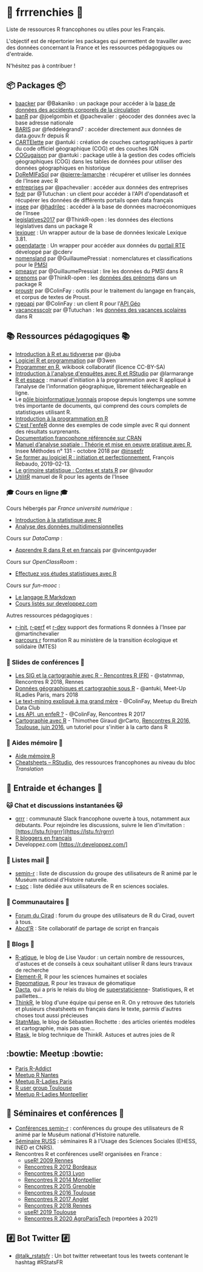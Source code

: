 # :rooster: frrrenchies :rooster:
Liste de ressources R francophones ou utiles pour les Français.

L'objectif est de répertorier les packages qui permettent de travailler avec des données concernant la France et les ressources pédagogiques ou d'entraide.

N'hésitez pas à contribuer !

## :package: Packages :package:

* [baacker](https://github.com/Bakaniko/baacker) par @Bakaniko : un package pour accéder à la [base de données des accidents corporels de la circulation](https://www.data.gouv.fr/datasets/53698f4ca3a729239d2036df)
* [banR](https://github.com/joelgombin/banR) par @joelgombin et @pachevalier : géocoder des données avec la base adresse nationale
* [BARIS](https://github.com/feddelegrand7/BARIS) par @feddelegrand7 : accéder directement aux données de data.gouv.fr depuis R
* [CARTElette](https://github.com/antuki/CARTElette) par @antuki : création de couches cartographiques à partir du code officiel géographique (COG) et des couches IGN
* [COGugaison](https://github.com/antuki/COGugaison) par @antuki : package utile à la gestion des codes officiels géographiques (COG) dans les tables de données pour utiliser des données géographiques en historique
* [DoReMIFaSol](https://github.com/pierre-lamarche/DoReMIFaSol) par [@pierre-lamarche](https://github.com/pierre-lamarche) : récupérer et utiliser les données de l'Insee avec R
* [entreprises](https://github.com/pachevalier/entreprises) par @pachevalier : accéder aux données des entreprises 
* [fodr](https://github.com/Tutuchan/fodr) par @Tutuchan : un client pour accéder à l'API d'opendatasoft et récupérer les données de différents portails open data français 
* [insee](https://hadrilec.github.io/insee/) par @[hadrilec](https://github.com/hadrilec) : accéder à la base de données macroéconomiques de l'Insee
* [legislatives2017](https://github.com/ThinkR-open/legislatives2017) par @ThinkR-open : les données des élections législatives dans un package R
* [lexiquer](https://github.com/ColinFay/lexiquer) : Un wrapper autour de la base de données lexicale Lexique 3.81.
* [opendatarte](https://cderv.github.io/opendatarte/) : Un wrapper pour accéder aux données du [portail RTE](https://data.rte-france.com/) développé par @cderv
* [nomensland](https://github.com/GuillaumePressiat/nomensland) par @GuillaumePressiat : nomenclatures et classifications pour le [PMSI](https://fr.wikipedia.org/wiki/Programme_de_m%C3%A9dicalisation_des_syst%C3%A8mes_d%27information)
* [pmeasyr](https://github.com/IM-APHP/pmeasyr) par  @GuillaumePressiat : lire les données du PMSI dans R
* [prenoms](https://github.com/ThinkR-open/prenoms) par @ThinkR-open : les [données des prénoms](https://www.data.gouv.fr/fr/datasets/fichier-des-prenoms-edition-2016/) dans un package R
* [proustr](https://github.com/ColinFay/proustr) par @ColinFay :  outils pour le traitement du langage en français, et corpus de textes de Proust.
* [rgeoapi](https://github.com/ColinFay/rgeoapi) par @ColinFay : un client R pour l'[API Géo](https://api.gouv.fr/api/api-geo.html)
* [vacancesscolr](https://github.com/Tutuchan/vacancesscolr) par @Tutuchan : les [données des vacances scolaires](https://www.data.gouv.fr/fr/datasets/vacances-scolaires-par-zones/) dans R

## :books: Ressources pédagogiques :books:

* [Introduction à R et au tidyverse](https://juba.github.io/tidyverse/) par @juba
* [Logiciel R et programmation](http://egallic.fr/Enseignement/R/m1_stat_eco_logiciel_R.pdf) par @3wen
* [Programmer en R](https://fr.wikibooks.org/wiki/Programmer_en_R), wikibook collaboratif (licence CC-BY-SA)
* [Introduction à l'analyse d'enquêtes avec R et RStudio](http://larmarange.github.io/analyse-R/) par @larmarange
* [R et espace](https://framabook.org/r-et-espace/) : manuel d’initiation à la programmation avec R appliqué à l’analyse de l’information géographique, librement téléchargeable en ligne.
* Le [pôle bioinformatique lyonnais](http://pbil.univ-lyon1.fr/R/) propose depuis longtemps une somme très importante de documents, qui comprend des cours complets de statistiques utilisant R.
* [Introduction à la programmation en R](https://cran.r-project.org/doc/contrib/Goulet_introduction_programmation_R.pdf)
* [C'est l'enfeR](https://bioinfo-fr.net/cest-lenfer) donne des exemples de code simple avec R qui donnent des résultats surprenants.
* [Documentation francophone référencée sur CRAN](https://cran.opencpu.org/other-docs.html#nenglish)
* [Manuel d’analyse spatiale : Théorie et mise en oeuvre pratique avec R](https://www.insee.fr/fr/information/3635442), Insee Méthodes n° 131 - octobre 2018 par [@inseefr](https://github.com/inseefr)
* [Se former au logiciel R : initiation et perfectionnement](https://myrbookfr.netlify.com/), François Rebaudo, 2019-02-13.
* [Le grimoire statistique : Contes et stats R](http://perso.ens-lyon.fr/lise.vaudor/grimoireStat/_book/intro.html) par @lvaudor
* [UtilitR](https://linogaliana.gitlab.io/documentationR/) manuel de R pour les agents de l'Insee

### :mortar_board: Cours en ligne :mortar_board: 

Cours hébergés par *France université numérique* :

* [Introduction à la statistique avec R](https://www.fun-mooc.fr/courses/course-v1:UPSUD+42001+session08/about)
* [Analyse des données multidimensionnelles](https://www.fun-mooc.fr/courses/agrocampusouest/40001S03/session03/about)

Cours sur *DataCamp* : 

* [Apprendre R dans R et en francais](https://thinkr.fr/apprendre-r-dans-r-et-en-francais/) par @vincentguyader

Cours sur *OpenClassRoom* : 

* [Effectuez vos études statistiques avec R](https://openclassrooms.com/courses/effectuez-vos-etudes-statistiques-avec-r)

Cours sur *fun-mooc* : 

* [Le langage R Markdown](https://www.fun-mooc.fr/c4x/UPSUD/42001S02/asset/RMarkdown.html)
* [Cours listés sur developpez.com](https://r.developpez.com/cours/)

Autres ressources pédagogiques : 

* [r-init](http://r.slmc.fr/), [r-perf](http://t.slmc.fr/perf) et [r-dev](https://github.com/martinchevalier/r_dev) support des formations R données à l'Insee par @martinchevalier
* [parcours r](https://mtes-mct.github.io/parcours-r/) formation R au ministère de la transition écologique et solidaire (MTES)

### :scroll: Slides de conférences :scroll:

* [Les SIG et la cartographie avec R - Rencontres R (FR)](https://github.com/statnmap/prez/blob/master/2018-07-06_RR2018_Statnmap.pdf) - @statnmap, Rencontres R 2018, Rennes
* [Données géographiques et cartographie sous R](https://antuki.github.io/slides/180306_RLadies_COGugaison_carto.html) - @antuki, Meet-Up RLadies Paris, mars 2018  
* [Le text-mining expliqué à ma grand mère](https://github.com/ColinFay/conf/blob/master/2017-11-breizh-data-club/fay_colin_tm_explique_grand_mere.pdf) - @ColinFay, Meetup du Breizh Data Club  
* [Les API, un enfeR ?](https://github.com/ColinFay/conf/blob/master/2017-06-Anglet/api_enfer_colin_fay_thinkr.pdf) - @ColinFay, Rencontres R 2017  
* [Cartographie avec R](http://wukan.ums-riate.fr/r2016/) - Thimothee Giraud @rCarto, [Rencontres R 2016, Toulouse, juin 2016](https://r2016-toulouse.sciencesconf.org/resource/page/id/12), un tutoriel pour s'initier à la carto dans R

### :bookmark: Aides mémoire :bookmark:
* [Aide mémoire R](http://www.duclert.org/)   
* [Cheatsheets – RStudio](https://www.rstudio.com/resources/cheatsheets/), des ressources francophones au niveau du bloc *Translation*  

## :speech_balloon: Entraide et échanges :speech_balloon:  

### :cat: Chat et discussions instantanées :cat:

* [grrr](https://r-grrr.slack.com) : communauté Slack francophone ouverte à tous, notamment aux débutants. Pour rejoindre les discussions, suivre le lien d'invitation : [https://lstu.fr/rgrrr](https://lstu.fr/rgrrr)
* [R bloggers en français](https://www.r-bloggers.com/lang/-/french)
* Developpez.com [https://r.developpez.com/]

### :email: Listes mail :email:

* [semin-r](https://listes.mnhn.fr/wws/subscribe/semin-r) : liste de discussion du groupe des utilisateurs de R animé par le Muséum national d’Histoire naturelle.
* [r-soc](https://groupes.renater.fr/sympa/subscribe/r-soc) : liste dédiée aux utilisateurs de R en sciences sociales.

### :busts_in_silhouette: Communautaires :busts_in_silhouette:

* [Forum du Cirad](http://forums.cirad.fr/logiciel-R/) : forum du groupe des utilisateurs de R du Cirad, ouvert à tous.
* [Abcd'R](https://abcdr.guyader.pro/) : Site collaboratif de partage de script en français  

### :newspaper: Blogs :newspaper:  

* [R-atique](http://perso.ens-lyon.fr/lise.vaudor), le blog de Lise Vaudor : un certain nombre de ressources, d'astuces et de conseils à ceux souhaitant utiliser R dans leurs travaux de recherche  
* [Element-R](https://elementr.hypotheses.org/), R pour les sciences humaines et sociales  
* [Rgeomatique](https://rgeomatic.hypotheses.org/), R pour les travaux de géomatique  
* [Dacta](http://www.dacta.fr/blog/), qui a pris le relais du blog de [superstaticienne](https://superstatisticienne.fr/)- Statistiques, R et paillettes…  
* [ThinkR](https://thinkr.fr/le-blog/), le blog d'une équipe qui pense en R. On y retrouve des tutoriels et plusieurs cheatsheets en français dans le texte, parmis d'autres choses tout aussi précieuses  
* [StatnMap](https://statnmap.com/post/), le blog de Sébastien Rochette : des articles orientés modèles et cartographie, mais pas que...
* [Rtask](https://rtask.thinkr.fr), le blog technique de ThinkR. Astuces et autres joies de R

## :bowtie: Meetup :bowtie: 

* [Paris R-Addict](https://www.meetup.com/fr-FR/rparis/)
* [Meetup R Nantes](https://www.meetup.com/fr-FR/Meetup-R-Nantes/)
* [Meetup R-Ladies Paris](https://www.meetup.com/fr-FR/rladies-paris/)
* [R user group Toulouse](https://r-toulouse.netlify.com/)
* [Meetup R-Ladies Montpellier](https://www.meetup.com/fr-FR/rladies-montpellier/)

## :date: Séminaires et conférences :date: 

* [Conférences semin-r](http://rug.mnhn.fr/semin-r/) : conférences du groupe des utilisateurs de R animé par le Muséum national d’Histoire naturelle.
* [Séminaire RUSS](https://russ.site.ined.fr/fr/) : séminaires R à l'Usage des Sciences Sociales (EHESS, INED et CNRS). 
* Rencontres R et conférences useR! organisées en France :
  - [useR! 2009 Rennes](https://www.r-project.org/conferences/useR-2009/)
  - [Rencontres R 2012 Bordeaux](http://r2012.bordeaux.inria.fr/)
  - [Rencontres R 2013 Lyon](http://r2013-lyon.sciencesconf.org/)
  - [Rencontres R 2014 Montpellier](http://r2014-mtp.sciencesconf.org/)
  - [Rencontres R 2015 Grenoble](http://r2015-grenoble.sciencesconf.org/)
  - [Rencontres R 2016 Toulouse](https://r2016-toulouse.sciencesconf.org/)
  - [Rencontres R 2017 Anglet](http://angletr2017.com/)
  - [Rencontres R 2018 Rennes](https://r2018-rennes.sciencesconf.org/)
  - [useR! 2019 Toulouse](http://www.user2019.fr/)
  - [Rencontres R 2020 AgroParisTech](https://paris2020.rencontresr.fr/) (reportées à 2021)

## :hash: Bot Twitter :hash: 

* [@talk_rstatsfr](https://twitter.com/talk_rstatsfr) : Un bot twitter retweetant tous les tweets contenant le hashtag #RStatsFR 
